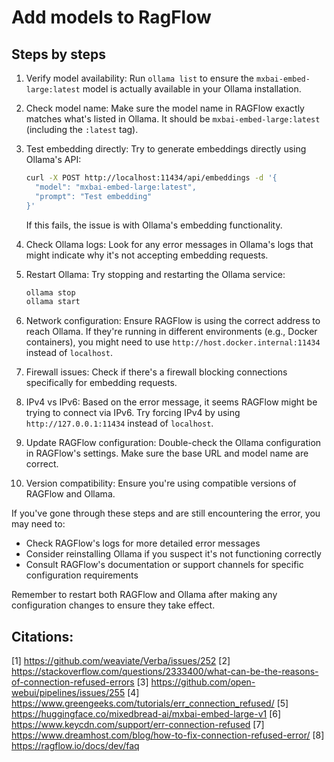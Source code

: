 # Add models to RagFlow

## Steps by steps

1. Verify model availability:
   Run `ollama list` to ensure the `mxbai-embed-large:latest` model is actually available in your Ollama installation.

2. Check model name:
   Make sure the model name in RAGFlow exactly matches what's listed in Ollama. It should be `mxbai-embed-large:latest` (including the `:latest` tag).

3. Test embedding directly:
   Try to generate embeddings directly using Ollama's API:

   ```bash
   curl -X POST http://localhost:11434/api/embeddings -d '{
     "model": "mxbai-embed-large:latest",
     "prompt": "Test embedding"
   }'
   ```

   If this fails, the issue is with Ollama's embedding functionality.

4. Check Ollama logs:
   Look for any error messages in Ollama's logs that might indicate why it's not accepting embedding requests.

5. Restart Ollama:
   Try stopping and restarting the Ollama service:

   ```bash
   ollama stop
   ollama start
   ```

6. Network configuration:
   Ensure RAGFlow is using the correct address to reach Ollama. If they're running in different environments (e.g., Docker containers), you might need to use `http://host.docker.internal:11434` instead of `localhost`.

7. Firewall issues:
   Check if there's a firewall blocking connections specifically for embedding requests.

8. IPv4 vs IPv6:
   Based on the error message, it seems RAGFlow might be trying to connect via IPv6. Try forcing IPv4 by using `http://127.0.0.1:11434` instead of `localhost`.

9. Update RAGFlow configuration:
   Double-check the Ollama configuration in RAGFlow's settings. Make sure the base URL and model name are correct.

10. Version compatibility:
    Ensure you're using compatible versions of RAGFlow and Ollama.

If you've gone through these steps and are still encountering the error, you may need to:

- Check RAGFlow's logs for more detailed error messages
- Consider reinstalling Ollama if you suspect it's not functioning correctly
- Consult RAGFlow's documentation or support channels for specific configuration requirements

Remember to restart both RAGFlow and Ollama after making any configuration changes to ensure they take effect.

## Citations:

[1] https://github.com/weaviate/Verba/issues/252
[2] https://stackoverflow.com/questions/2333400/what-can-be-the-reasons-of-connection-refused-errors
[3] https://github.com/open-webui/pipelines/issues/255
[4] https://www.greengeeks.com/tutorials/err_connection_refused/
[5] https://huggingface.co/mixedbread-ai/mxbai-embed-large-v1
[6] https://www.keycdn.com/support/err-connection-refused
[7] https://www.dreamhost.com/blog/how-to-fix-connection-refused-error/
[8] https://ragflow.io/docs/dev/faq
